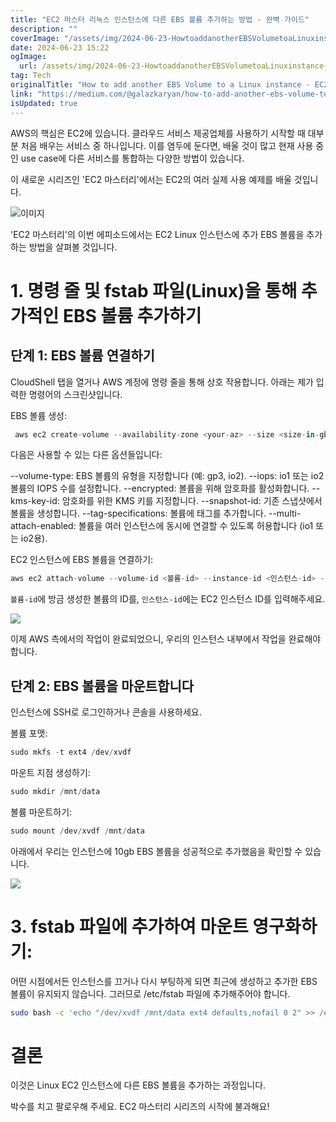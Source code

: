 ```yaml
---
title: "EC2 마스터 리눅스 인스턴스에 다른 EBS 볼륨 추가하는 방법 - 완벽 가이드"
description: ""
coverImage: "/assets/img/2024-06-23-HowtoaddanotherEBSVolumetoaLinuxinstance-EC2Mastery_0.png"
date: 2024-06-23 15:22
ogImage: 
  url: /assets/img/2024-06-23-HowtoaddanotherEBSVolumetoaLinuxinstance-EC2Mastery_0.png
tag: Tech
originalTitle: "How to add another EBS Volume to a Linux instance - EC2 Mastery"
link: "https://medium.com/@galazkaryan/how-to-add-another-ebs-volume-to-a-linux-instance-ec2-mastery-6b8e20a7ea6e"
isUpdated: true
---
```






AWS의 핵심은 EC2에 있습니다. 클라우드 서비스 제공업체를 사용하기 시작할 때 대부분 처음 배우는 서비스 중 하나입니다. 이를 염두에 둔다면, 배울 것이 많고 현재 사용 중인 use case에 다른 서비스를 통합하는 다양한 방법이 있습니다.

이 새로운 시리즈인 'EC2 마스터리'에서는 EC2의 여러 실제 사용 예제를 배울 것입니다.

![이미지](/assets/img/2024-06-23-HowtoaddanotherEBSVolumetoaLinuxinstance-EC2Mastery_0.png)

'EC2 마스터리'의 이번 에피소드에서는 EC2 Linux 인스턴스에 추가 EBS 볼륨을 추가하는 방법을 살펴볼 것입니다.

<div class="content-ad"></div>

# 1. 명령 줄 및 fstab 파일(Linux)을 통해 추가적인 EBS 볼륨 추가하기

## 단계 1: EBS 볼륨 연결하기

CloudShell 탭을 열거나 AWS 계정에 명령 줄을 통해 상호 작용합니다. 아래는 제가 입력한 명령어의 스크린샷입니다.

EBS 볼륨 생성:

<div class="content-ad"></div>

```js
 aws ec2 create-volume --availability-zone <your-az> --size <size-in-gb>
```

다음은 사용할 수 있는 다른 옵션들입니다:

--volume-type: EBS 볼륨의 유형을 지정합니다 (예: gp3, io2).
--iops: io1 또는 io2 볼륨의 IOPS 수를 설정합니다.
--encrypted: 볼륨을 위해 암호화를 활성화합니다.
--kms-key-id: 암호화를 위한 KMS 키를 지정합니다.
--snapshot-id: 기존 스냅샷에서 볼륨을 생성합니다.
--tag-specifications: 볼륨에 태그를 추가합니다.
--multi-attach-enabled: 볼륨을 여러 인스턴스에 동시에 연결할 수 있도록 허용합니다 (io1 또는 io2용).

EC2 인스턴스에 EBS 볼륨을 연결하기:

<div class="content-ad"></div>

```js
aws ec2 attach-volume --volume-id <볼륨-id> --instance-id <인스턴스-id> --device /dev/xvdf
```

`볼륨-id`에 방금 생성한 볼륨의 ID를, `인스턴스-id`에는 EC2 인스턴스 ID를 입력해주세요.

<img src="/assets/img/2024-06-23-HowtoaddanotherEBSVolumetoaLinuxinstance-EC2Mastery_1.png" />

이제 AWS 측에서의 작업이 완료되었으니, 우리의 인스턴스 내부에서 작업을 완료해야 합니다.

<div class="content-ad"></div>

## 단계 2: EBS 볼륨을 마운트합니다

인스턴스에 SSH로 로그인하거나 콘솔을 사용하세요.

볼륨 포맷:

```js
sudo mkfs -t ext4 /dev/xvdf
```

<div class="content-ad"></div>

마운트 지점 생성하기:

```js
sudo mkdir /mnt/data
```

볼륨 마운트하기:

```js
sudo mount /dev/xvdf /mnt/data
```

<div class="content-ad"></div>

아래에서 우리는 인스턴스에 10gb EBS 볼륨을 성공적으로 추가했음을 확인할 수 있습니다.

<img src="/assets/img/2024-06-23-HowtoaddanotherEBSVolumetoaLinuxinstance-EC2Mastery_2.png" />

<div class="content-ad"></div>

# 3. fstab 파일에 추가하여 마운트 영구화하기:

어떤 시점에서든 인스턴스를 끄거나 다시 부팅하게 되면 최근에 생성하고 추가한 EBS 볼륨이 유지되지 않습니다. 그러므로 /etc/fstab 파일에 추가해주어야 합니다.

```bash
sudo bash -c 'echo "/dev/xvdf /mnt/data ext4 defaults,nofail 0 2" >> /etc/fstab'
```

<div class="content-ad"></div>

# 결론

이것은 Linux EC2 인스턴스에 다른 EBS 볼륨을 추가하는 과정입니다.

박수를 치고 팔로우해 주세요. EC2 마스터리 시리즈의 시작에 불과해요!